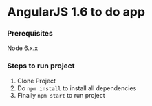 # AngularJS 1.6 to do app


### Prerequisites
Node 6.x.x

### Steps to run project
1. Clone Project
2. Do `npm install` to install all dependencies
3. Finally `npm start` to run project
